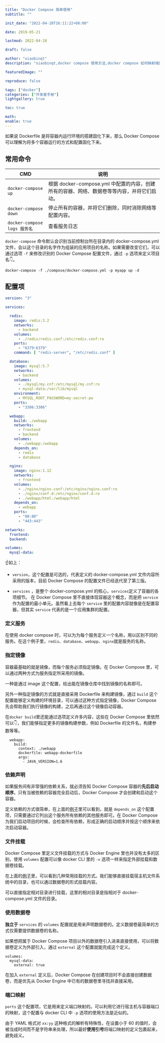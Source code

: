 ```yaml
---
title: "Docker Compose 简单使用"
subtitle: ""

init_date: "2022-04-28T16:11:22+08:00"

date: 2019-05-21

lastmod: 2022-04-28

draft: false

author: "xiaobinqt"
description: "xiaobinqt,docker compose 使用方法,docker compose 如何映射端口,docker compose 常用命令,dokcer compose 指定镜像,文件挂载,使用数据卷"

featuredImage: ""

reproduce: false

tags: ["docker"]
categories: ["开发者手册"]
lightgallery: true

toc: true

math:
enable: true
---
```


<!-- author： xiaobinqt -->
<!-- email： xiaobinqt@163.com -->
<!-- https://xiaobinqt.github.io -->
<!-- https://www.xiaobinqt.cn -->


如果说 Dockerfile 是将容器内运行环境的搭建固化下来，那么 Docker Compose 可以理解为将多个容器运行的方式和配置固化下来。

## 常用命令

| CMD                         | 说明                                                               |
|-----------------------------|------------------------------------------------------------------|
| `docker-compose up`         | 根据 docker-compose.yml 中配置的内容，创建所有的容器、网络、数据卷等等内容，并将它们启动。          |
| `docker-compose down`       | 停止所有的容器，并将它们删除，同时消除网络等配置内容。                                      |
| `docker-compose logs 服务名` | 查看服务日志                                                           |

`docker-compose` 命令默认会识别当前控制台所在目录内的 docker-compose.yml 文件，会以这个目录的名字作为组装的应用项目的名称。如果需要改变它们，可以通过选项 `-f` 来修改识别的 Docker
Compose 配置文件，通过 `-p` 选项来定义项目名:point_down:。

```shell
docker-compose -f ./compose/docker-compose.yml -p myapp up -d
```

## 配置项

```yaml
version: "3"

services:

  redis:
    image: redis:3.2
    networks:
      - backend
    volumes:
      - ./redis/redis.conf:/etc/redis.conf:ro
    ports:
      - "6379:6379"
    command: [ "redis-server", "/etc/redis.conf" ]

  database:
    image: mysql:5.7
    networks:
      - backend
    volumes:
      - ./mysql/my.cnf:/etc/mysql/my.cnf:ro
      - mysql-data:/var/lib/mysql
    environment:
      - MYSQL_ROOT_PASSWORD=my-secret-pw
    ports:
      - "3306:3306"

  webapp:
    build: ./webapp
    networks:
      - frontend
      - backend
    volumes:
      - ./webapp:/webapp
    depends_on:
      - redis
      - database

  nginx:
    image: nginx:1.12
    networks:
      - frontend
    volumes:
      - ./nginx/nginx.conf:/etc/nginx/nginx.conf:ro
      - ./nginx/conf.d:/etc/nginx/conf.d:ro
      - ./webapp/html:/webapp/html
    depends_on:
      - webapp
    ports:
      - "80:80"
      - "443:443"

networks:
  frontend:
  backend:

volumes:
  mysql-data:
```

:point_up:如上：

+ `version`，这个配置是可选的，代表定义的 docker-compose.yml 文件内容所采用的版本，目前 Docker Compose 的配置文件已经迭代至了第三版。

+ `services` ，是整个 docker-compose.yml 的核心，`services`定义了容器的各项细节。 在 Docker Compose 里不直接体现容器这个概念，而是把 `service`
  作为配置的最小单元。虽然看上去每个 `service` 里的配置内容就像是在配置容器，但其实 `service` 代表的是一个应用集群的配置。

### 定义服务

在使用 docker compose 时，可以为为每个服务定义一个名称，用以区别不同的服务。在这个例子里，`redis`、`database`、`webapp`、`nginx`就是服务的名称。

### 指定镜像

容器最基础的就是镜像，而每个服务必须指定镜像。在 Docker Compose 里，可以通过两种方式为服务指定所采用的镜像。

一种是通过 image 这个配置，给出能在镜像仓库中找到镜像的名称即可。

另外一种指定镜像的方式就是直接采用 Dockerfile 来构建镜像，通过 `build` 这个配置能够定义构建的环境目录，可以通过这种方式指定镜像，Docker Compose 先会帮助我们执行镜像的构建，之后再通过这个镜像启动容器。

在`docker build`里还能通过选项定义许多内容，这些在 Docker Compose 里依然可以:point_down:，我们能够指定更多的镜像构建参数，例如 Dockerfile 的文件名，构建参数等等。

```
  webapp:
    build:
      context: ./webapp
      dockerfile: webapp-dockerfile
      args:
        - JAVA_VERSION=1.6
```

### 依赖声明

如果服务间有非常强的依赖关系，就必须告知 Docker Compose 容器的**先后启动顺序**。只有当被依赖的容器完全启动后，Docker Compose 才会创建和启动这个容器。

定义依赖的方式很简单，在上面的[例子](#配置项)里可以看到，就是 `depends_on` 这个配置项，只需要通过它列出这个服务所有依赖的其他服务即可。在 Docker Compose
为我们启动项目的时候，会检查所有依赖，形成正确的启动顺序并按这个顺序来依次启动容器。

### 文件挂载

Docker Compose 里定义文件挂载的方式与 Docker Engine 里也并没有太多的区别，使用 `volumes` 配置可以像 docker CLI 里的 `-v` 选项一样来指定外部挂载和数据卷挂载。

在上面的[例子](#配置项)里，可以看到几种常用挂载的方式。我们能够直接挂载宿主机文件系统中的目录，也可以通过数据卷的形式挂载内容。

可以直接指定相对目录进行挂载，这里的相对目录是指相对于 docker-compose.yml 文件的目录。

### 使用数据卷

**独立于** `services` 的 `volumes` 配置就是用来声明数据卷的。定义数据卷最简单的方式仅需要提供数据卷的名称。

如果想把属于 Docker Compose 项目以外的数据卷引入进来直接使用，可以将数据卷定义为外部引入，通过 `external` 这个配置就能完成这个定义。

```
volumes:
  mysql-data:
    external: true
```

在加入 `external` 定义后，Docker Compose 在创建项目时不会直接创建数据卷，而是优先从 Docker Engine 中已有的数据卷里寻找并直接采用。

### 端口映射

`ports` 这个配置项，它是用来定义端口映射的。可以利用它进行宿主机与容器端口的映射，这个配置与 docker CLI 中 `-p` 选项的使用方法是近似的。

由于 YAML 格式对 `xx:yy` 这种格式的解析有特殊性，在设置小于 60 的值时，会被当成时间而不是字符串来处理，所以最好**使用引号**将端口映射的定义包裹起来，避免歧义。













